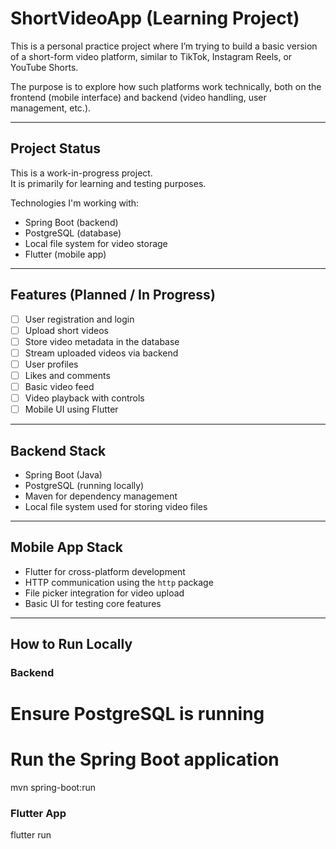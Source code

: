 # ShortVideoApp (Learning Project)

This is a personal practice project where I’m trying to build a basic version of a short-form video platform, similar to TikTok, Instagram Reels, or YouTube Shorts.

The purpose is to explore how such platforms work technically, both on the frontend (mobile interface) and backend (video handling, user management, etc.).

---

## Project Status

This is a work-in-progress project.  
It is primarily for learning and testing purposes.

Technologies I'm working with:
- Spring Boot (backend)
- PostgreSQL (database)
- Local file system for video storage
- Flutter (mobile app)

---

## Features (Planned / In Progress)

- [ ] User registration and login
- [ ] Upload short videos
- [ ] Store video metadata in the database
- [ ] Stream uploaded videos via backend
- [ ] User profiles
- [ ] Likes and comments
- [ ] Basic video feed
- [ ] Video playback with controls
- [ ] Mobile UI using Flutter

---

## Backend Stack

- Spring Boot (Java)
- PostgreSQL (running locally)
- Maven for dependency management
- Local file system used for storing video files

---

## Mobile App Stack

- Flutter for cross-platform development
- HTTP communication using the `http` package
- File picker integration for video upload
- Basic UI for testing core features

---

## How to Run Locally

### Backend
# Ensure PostgreSQL is running
# Run the Spring Boot application
mvn spring-boot:run

### Flutter App
flutter run
